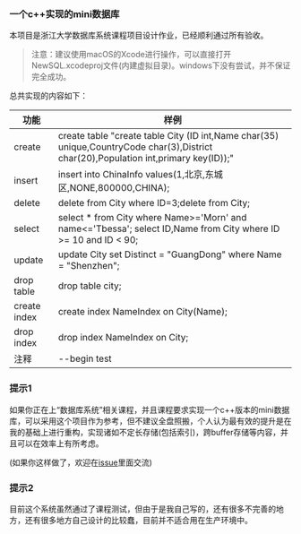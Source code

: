 ### 一个c++实现的mini数据库

本项目是浙江大学数据库系统课程项目设计作业，已经顺利通过所有验收。

>注意：建议使用macOS的Xcode进行操作，可以直接打开NewSQL.xcodeproj文件(内建虚拟目录)。windows下没有尝试，并不保证完全成功。

总共实现的内容如下：

| 功能	| 样例 |
| ------ | ------ |
| create | create table	"create table City (ID int,Name char(35) unique,CountryCode char(3),District char(20),Population int,primary key(ID));"|
| insert	| insert into ChinaInfo values(1,北京,东城区,NONE,800000,CHINA);|
| delete	| delete from City where ID=3;delete from City;|
| select	| select * from City where Name>='Morn' and name<='Tbessa'; select ID,Name from City where ID >= 10 and ID < 90; |
| update	| update City set Distinct = "GuangDong" where Name = "Shenzhen"; |
| drop table	| drop table city;|
| create index	| create index NameIndex on City(Name);|
| drop index |	drop index NameIndex on City; |
| 注释	| --begin test |


### 提示1

如果你正在上“数据库系统”相关课程，并且课程要求实现一个c++版本的mini数据库，可以采用这个项目作为参考，但不建议全盘照搬，个人认为最有效的提升是在我的基础上进行重构，实现诸如不定长存储(包括索引)，跨buffer存储等内容，并且可以在效率上有所考虑。

(如果你这样做了，欢迎在[issue](https://github.com/aircloud/miniSQL-cpp/issues)里面交流)

### 提示2

目前这个系统虽然通过了课程测试，但由于是我自己写的，还有很多不完善的地方，还有很多地方自己设计的比较蠢，目前并不适合用在生产环境中。